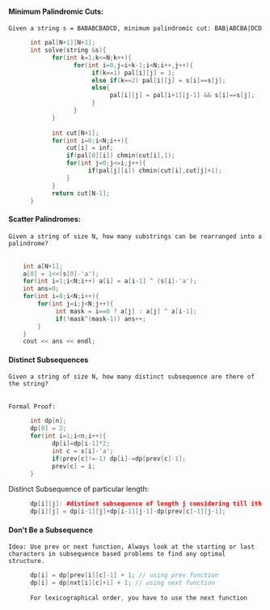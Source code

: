 #### Minimum Palindromic Cuts: 

`Given a string s = BABABCBADCD, minimum palindromic cut: BAB|ABCBA|DCD`
</br>
```cpp
      int pal[N+1][N+1];
      int solve(string &s){
            for(int k=1;k<=N;k++){
                  for(int i=0,j=i+k-1;i<N;i++,j++){
                       if(k==1) pal[i][j] = 1;
                       else if(k==2) pal[i][j] = s[i]==s[j];
                       else{
                            pal[i][j] = pal[i+1][j-1] && s[i]==s[j];
                       }
                  }
            }
            
            int cut[N+1];
            for(int i=0;i<N;i++){
                cut[i] = inf;
                if(pal[0][i]) chmin(cut[i],1);
                for(int j=0;j<=i;j++){
                      if(pal[j][i]) chmin(cut[i],cut[j]+1);
                }
            }
            return cut[N-1];
      }
```

#### Scatter Palindromes:

`Given a string of size N, how many substrings can be rearranged into a palindrome?`</br></br>
```cpp
    int a[N+1]; 
    a[0] = 1<<(s[0]-'a');
    for(int i=1;i<N;i++) a[i] = a[i-1] ^ (s[i]-'a');
    int ans=0;    
    for(int i=0;i<N;i++){
        for(int j=i;j<N;j++){
             int mask = i==0 ? a[j] : a[j] ^ a[i-1];
             if(!mask^(mask-1)) ans++;
        }
    }
    cout << ans << endl;
```

#### Distinct Subsequences

`Given a string of size N, how many distinct subsequence are there of the string?`</br></br>

`Formal Proof:`

```cpp
      int dp[n];
      dp[0] = 2;
      for(int i=1;i<n;i++){
            dp[i]=dp[i-1]*2;
            int c = s[i]-'a';
            if(prev[c]!=-1) dp[i]-=dp[prev[c]-1];
            prev[c] = i;
      }
```

Distinct Subsequence of particular length:

```cpp
      dp[i][j]: #distinct subsequence of length j considering till ith element.
      dp[i][j] = dp[i-1][j]+dp[i-1][j-1]-dp[prev[c]-1][j-1];
```

#### Don't Be a Subsequence

`Idea: Use prev or next function, Always look at the starting or last characters in subsequence based problems to find any optimal structure.`

```cpp
      dp[i] = dp[prev[i][c]-1] + 1; // using prev function
      dp[i] = dp[nxt[i][c]+1] + 1; // using next function
      
      For lexicographical order, you have to use the next function
```
